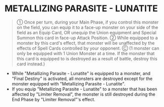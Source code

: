 
# METALLIZING PARASITE - LUNATITE  
> ① Once per turn, during your Main Phase, if you control this monster on the field, you can equip it to a face-up monster on your side of the field as an Equip Card, OR unequip the Union equipment and Special Summon this card in face-up Attack Position. ② While equipped to a monster by this card's effect, that monster will be unaffected by the effects of Spell Cards controlled by your opponent. Ⓒ (1 monster can only be equipped with 1 Union Monster at a time. If the monster that this card is equipped to is destroyed as a result of battle, destroy this card instead.)

*   While "Metallizing Parasite - Lunatite" is equipped to a monster, and "Final Destiny" is activated, all monsters are destroyed except for the monster equipped with "Metallizing Parasite - Lunatite".
*   If you equip "Metallizing Parasite - Lunatite" to a monster that has been affected by "Limiter Removal", the monster is still destroyed during the End Phase by "Limiter Removal"'s effect.

  